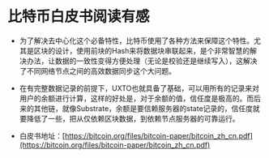 # 比特币白皮书阅读有感

- 为了解决去中心化这个必备特性，比特币使用了各种方法来保障这个特性。尤其是区块的设计，使用前块的Hash来将数据块串联起来，是个非常智慧的解决办法，让数据的一致性变得方便处理（无论是校验还是继续写入），这解决了不同网络节点之间的高效数据同步这个大问题。

- 在有完整数据记录的前提下，UXTO也就具备了基础，可以用所有的记录来对用户的余额进行计算，这样的好处是，对于余额的值，信任度是极高的。而后来的其他链，就像Substrate，余额是要信赖服务器的state记录的，信任度就要降低了一些，把从仅依赖区块数据，到依赖节点服务器的可靠运行。

- 白皮书地址：[https://bitcoin.org/files/bitcoin-paper/bitcoin_zh_cn.pdf](https://bitcoin.org/files/bitcoin-paper/bitcoin_zh_cn.pdf)